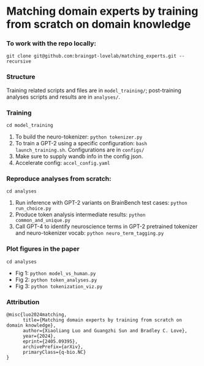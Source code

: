 # Matching domain experts by training from scratch on domain knowledge

### To work with the repo locally:
```
git clone git@github.com:braingpt-lovelab/matching_experts.git --recursive
```

### Structure
Training related scripts and files are in `model_training/`; post-training analyses scripts and results are in `analyses/`.

### Training
`cd model_training`
1. To build the neuro-tokenizer: `python tokenizer.py`
2. To train a GPT-2 using a specific configuration: `bash launch_training.sh`. Configurations are in `configs/`
3. Make sure to supply wandb info in the config json.
4. Accelerate config: `accel_config.yaml`

### Reproduce analyses from scratch:
`cd analyses`
1. Run inference with GPT-2 variants on BrainBench test cases: `python run_choice.py`
2. Produce token analysis intermediate results: `python common_and_unique.py`
3. Call GPT-4 to identify neuroscience terms in GPT-2 pretrained tokenizer and neuro-tokenizer vocab: `python neuro_term_tagging.py`

### Plot figures in the paper
`cd analyses`
* Fig 1: `python model_vs_human.py`
* Fig 2: `python token_analyses.py`
* Fig 3: `python tokenization_viz.py`

### Attribution
```
@misc{luo2024matching,
      title={Matching domain experts by training from scratch on domain knowledge}, 
      author={Xiaoliang Luo and Guangzhi Sun and Bradley C. Love},
      year={2024},
      eprint={2405.09395},
      archivePrefix={arXiv},
      primaryClass={q-bio.NC}
}
```
